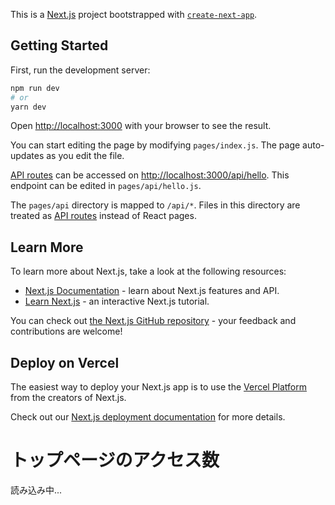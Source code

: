 This is a [Next.js](https://nextjs.org/) project bootstrapped with [`create-next-app`](https://github.com/vercel/next.js/tree/canary/packages/create-next-app).

## Getting Started

First, run the development server:

```bash
npm run dev
# or
yarn dev
```

Open [http://localhost:3000](http://localhost:3000) with your browser to see the result.

You can start editing the page by modifying `pages/index.js`. The page auto-updates as you edit the file.

[API routes](https://nextjs.org/docs/api-routes/introduction) can be accessed on [http://localhost:3000/api/hello](http://localhost:3000/api/hello). This endpoint can be edited in `pages/api/hello.js`.

The `pages/api` directory is mapped to `/api/*`. Files in this directory are treated as [API routes](https://nextjs.org/docs/api-routes/introduction) instead of React pages.

## Learn More

To learn more about Next.js, take a look at the following resources:

- [Next.js Documentation](https://nextjs.org/docs) - learn about Next.js features and API.
- [Learn Next.js](https://nextjs.org/learn) - an interactive Next.js tutorial.

You can check out [the Next.js GitHub repository](https://github.com/vercel/next.js/) - your feedback and contributions are welcome!

## Deploy on Vercel

The easiest way to deploy your Next.js app is to use the [Vercel Platform](https://vercel.com/new?utm_medium=default-template&filter=next.js&utm_source=create-next-app&utm_campaign=create-next-app-readme) from the creators of Next.js.

Check out our [Next.js deployment documentation](https://nextjs.org/docs/deployment) for more details.
<!DOCTYPE html>
<html lang="ja">
<head>
  <meta charset="UTF-8" />
  <title>アクセス数表示</title>
</head>
<body>
  <h1>トップページのアクセス数</h1>
  <p id="access-count">読み込み中...</p>

  <script>
    fetch('access_log.csv')
      .then(response => response.text())
      .then(csv => {
        const lines = csv.trim().split('\n');
        const header = lines[0].split(',');
        const pathIndex = header.indexOf('path');

        let count = 0;
        for (let i = 1; i < lines.length; i++) {
          const cols = lines[i].split(',');
          if (cols[pathIndex] === '/index.html') {
            count++;
          }
        }

        document.getElementById('access-count').textContent = count + " 回";
      })
      .catch(error => {
        document.getElementById('access-count').textContent = '読み込み失敗';
        console.error('CSV読み込みエラー:', error);
      });
  </script>
</body>
</html>
